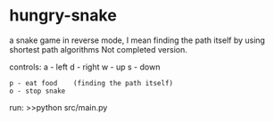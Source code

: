 # hungry-snake
a snake game in reverse mode, I mean finding the path itself by using shortest path algorithms
Not completed version.

controls:
	a - left 
	d - right
	w - up
	s - down
	
	p - eat food    (finding the path itself)
	o - stop snake    
	
	
run:
	>>python src/main.py


